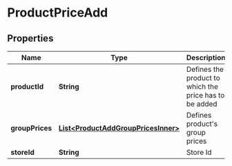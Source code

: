 

# ProductPriceAdd

## Properties

Name | Type | Description | Notes
------------ | ------------- | ------------- | -------------
**productId** | **String** | Defines the product to which the price has to be added |  [optional]
**groupPrices** | [**List&lt;ProductAddGroupPricesInner&gt;**](ProductAddGroupPricesInner.md) | Defines product&#39;s group prices |  [optional]
**storeId** | **String** | Store Id |  [optional]




